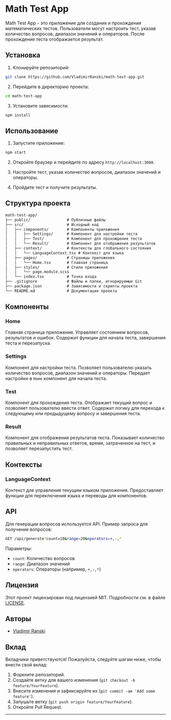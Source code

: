 # Math Test App

Math Test App - это приложение для создания и прохождения математических тестов. Пользователи могут настроить тест, указав количество вопросов, диапазон значений и операторов. После прохождения теста отображается результат.

## Установка

1. Клонируйте репозиторий:

```bash
git clone https://github.com/VladimirRanski/math-test-app.git
```

2. Перейдите в директорию проекта:

```bash
cd math-test-app
```

3. Установите зависимости:

```bash
npm install
```

## Использование

1. Запустите приложение:

```bash
npm start
```

2. Откройте браузер и перейдите по адресу `http://localhost:3000`.

3. Настройте тест, указав количество вопросов, диапазон значений и операторы.

4. Пройдите тест и получите результаты.

## Структура проекта

```markdown
math-test-app/
├── public/                # Публичные файлы
├── src/                   # Исходный код
│   ├── components/        # Компоненты приложения
│   │   ├── Settings/      # Компонент для настройки теста
│   │   ├── Test/          # Компонент для прохождения теста
│   │   └── Result/        # Компонент для отображения результатов
│   ├── context/           # Контексты для глобального состояния
│   │   └── LanguageContext.tsx # Контекст для языка
│   ├── pages/             # Страницы приложения
│   │   └── Home.tsx       # Главная страница
│   ├── styles/            # Стили приложения
│   │   └── page.module.scss
│   └── index.tsx          # Точка входа
├── .gitignore             # Файлы и папки, игнорируемые Git
├── package.json           # Зависимости и скрипты проекта
└── README.md              # Документация проекта
```

## Компоненты

### Home

Главная страница приложения. Управляет состоянием вопросов, результатов и ошибок. Содержит функции для начала теста, завершения теста и перезапуска.

### Settings

Компонент для настройки теста. Позволяет пользователю указать количество вопросов, диапазон значений и операторы. Передает настройки в `Home` компонент для начала теста.

### Test

Компонент для прохождения теста. Отображает текущий вопрос и позволяет пользователю ввести ответ. Содержит логику для перехода к следующему или предыдущему вопросу и завершения теста.

### Result

Компонент для отображения результатов теста. Показывает количество правильных и неправильных ответов, время, затраченное на тест, и позволяет перезапустить тест.

## Контексты

### LanguageContext

Контекст для управления текущим языком приложения. Предоставляет функции для переключения языка и переводы для компонентов.

## API

Для генерации вопросов используется API. Пример запроса для получения вопросов:

```bash
GET /api/generate?count=10&range=20&operators=+,-,*
```

Параметры:
- `count`: Количество вопросов
- `range`: Диапазон значений
- `operators`: Операторы (например, `+,-,*`)

## Лицензия

Этот проект лицензирован под лицензией MIT. Подробности см. в файле [LICENSE](LICENSE).

## Авторы

- [Vladimir Ranski](https://github.com/VladimirRanski)

## Вклад

Вкладчики приветствуются! Пожалуйста, следуйте шагам ниже, чтобы внести свой вклад:

1. Форкните репозиторий.
2. Создайте ветку для вашего изменения (`git checkout -b feature/YourFeature`).
3. Внесите изменения и зафиксируйте их (`git commit -am 'Add some feature'`).
4. Запушьте ветку (`git push origin feature/YourFeature`).
5. Откройте Pull Request.

---